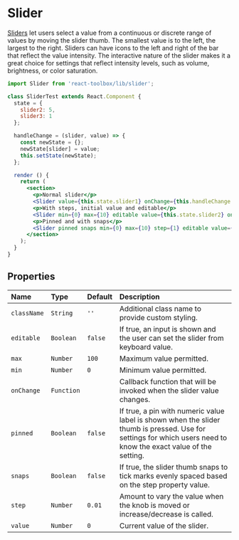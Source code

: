 # Slider

[Sliders](https://www.google.com/design/spec/components/sliders.html#) let users select a value from a continuous or discrete range of values by moving the slider thumb. The smallest value is to the left, the largest to the right. Sliders can have icons to the left and right of the bar that reflect the value intensity. The interactive nature of the slider makes it a great choice for settings that reflect intensity levels, such as volume, brightness, or color saturation.

<!-- example -->
```jsx
import Slider from 'react-toolbox/lib/slider';

class SliderTest extends React.Component {
  state = {
    slider2: 5,
    slider3: 1
  };

  handleChange = (slider, value) => {
    const newState = {};
    newState[slider] = value;
    this.setState(newState);
  };

  render () {
    return (
      <section>
        <p>Normal slider</p>
        <Slider value={this.state.slider1} onChange={this.handleChange.bind(this, 'slider1')} />
        <p>With steps, initial value and editable</p>
        <Slider min={0} max={10} editable value={this.state.slider2} onChange={this.handleChange.bind(this, 'slider2')} />
        <p>Pinned and with snaps</p>
        <Slider pinned snaps min={0} max={10} step={1} editable value={this.state.slider3} onChange={this.handleChange.bind(this, 'slider3')} />
      </section>
    );
  }
}
```

## Properties

| Name          | Type    | Default   | Description|
|:-----|:-----|:-----|:-----|
| `className` | `String`  | `''`      | Additional class name to provide custom styling.|
| `editable`  | `Boolean` | `false`   | If true, an input is shown and the user can set the slider from keyboard value.|
| `max`       | `Number`  | `100`     | Maximum value permitted.|
| `min`       | `Number`  | `0`       | Minimum value permitted.|
| `onChange`   | `Function` |   | Callback function that will be invoked when the slider value changes.|
| `pinned`    | `Boolean` | `false`   | If true, a pin with numeric value label is shown when the slider thumb is pressed. Use for settings for which users need to know the exact value of the setting.|
| `snaps`     | `Boolean` | `false` | If true, the slider thumb snaps to tick marks evenly spaced based on the step property value.|
| `step`      | `Number`  | `0.01`    | Amount to vary the value when the knob is moved or increase/decrease is called.|
| `value`     | `Number`  | `0`       | Current value of the slider.|
